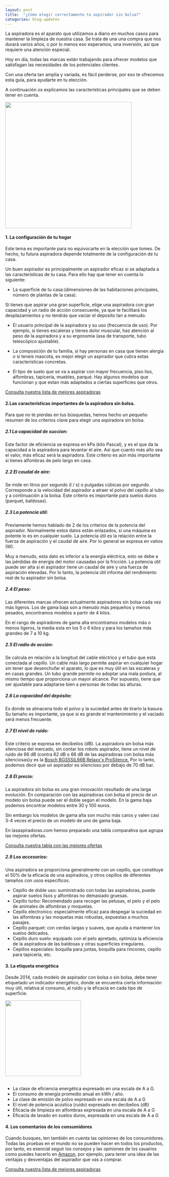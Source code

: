 ```yaml
---
layout: post
title:  "¿Cómo elegir correctamente tu aspirador sin bolsa?"
categories: blog-updates
---
```


La aspiradora es el aparato que utilizamos a diario en muchos casos para mantener la limpieza de nuestra casa. Se trata de una una compra que nos durará varios años, o por lo menos eso esperamos, una inversión,  así que requiere una atención especial.

Hoy en día, todas las marcas están trabajando para ofrecer modelos que satisfagan las necesidades de los potenciales clientes.

Con una oferta tan amplia y variada, es fácil perderse, por eso te ofrecemos esta guía, para ayudarte en tu elección.

A continuación os explicamos las características principales que se deben tener en cuenta.

  <div class="text-center">
    <img src="{{ site.url }}/assets/img/blog-aspiradora-sin-bolsa.jpg" width="400" height="auto" alt="">
  </div>

<h4>1. La configuración de tu hogar</h4>

Este tema es importante para no equivocarte en la elección que tomes. De hecho, tu futura aspiradora depende totalmente de la configuración de tu casa.

Un buen aspirador es principalmente un aspirador eficaz si se adaptada a las características de tu casa. Para ello hay que tener en cuenta lo siguiente:

- La superficie de tu casa:(dimensiones de las habitaciones principales, número de plantas de la casa).

Si tienes que aspirar una gran superficie, elige una aspiradora con gran capacidad y un radio de acción consecuente, ya que te facilitará los desplazamientos y no tendrás que vaciar el deposito tan a menudo.

- El usuario principal de la aspiradora y su uso (frecuencia de uso). Por ejemplo, si tienes escaleras y tienes dolor muscular, haz atención al peso de la aspiradora y a su ergonomía (asa de transporte, tubo telescópico ajustable).

- La composición de tu familia, si hay personas en casa que tienen alergia o si teneis mascota, es mejor elegir un aspirador que cubra estas caracteristicas concretas.

- El tipo de suelo que se va a aspirar con mayor frecuencia, piso liso, alfombras, tapicería, muebles, parqué. Hay algunos modelos que funcionan y que estan más adaptados a ciertas superficies que otros.

<div class="text-center">
  <a class="alert hollow button" href="{{ site.url }}/#inicio"> Consulta nuestra lista de mejores aspiradoras</a>
</div>

<h4>2.Las características importantes de la aspiradora sin bolsa.</h4>

Para que no te pierdas en tus búsquedas, hemos hecho un pequeño resumen de los criterios clave para elegir una aspiradora sin bolsa.

<h5>2.1 La capacidad de succion:</h5>

Este factor de eficiencia se expresa en kPa (kilo Pascal), y es el que da la capacidad a la aspiradora para levantar el aire. Así que cuanto más alto sea el valor, más eficaz será la aspiradora. Este criterio es aún más importante si tienes alfombras de pelo largo en casa.

<h5>2.2 El caudal de aire:</h5>

Se mide en litros por segundo (l / s) o pulgadas cúbicas por segundo. Corresponde a la velocidad del aspirador a atraer el polvo del cepillo al tubo y a continuación a la bolsa. Este criterio es importante para suelos duros (parquet, baldosas).

<h5>2.3 La potencia útil:</h5>

Previamente hemos hablado de 2 de los criterios de la potencia del aspirador. Normalmente estos datos están enlazados, si una máquina es potente lo es en cualquier suelo. La potencia útil es la relación entre la fuerza de aspiración y el caudal de aire. Por lo general se expresa en vatios (W).

Muy a menudo, esta dato es inferior a la energía eléctrica, esto se debe a las pérdidas de energía del motor causadas por la fricción. La potencia útil puede ser alta si el aspirador tiene un caudal de aire y una fuerza de aspiración elevadas. Por lo tanto, la potencia útil informa del rendimiento real de tu aspirador sin bolsa.

<h5>2.4 El peso:</h5>

Las diferentes marcas ofrecen actualmente aspiradores sin bolsa cada vez más ligeros. Los de gama baja son a menudo más pequeños y menos pesados, encontramos modelos a partir de 4 kilos.

En el rango de aspiradores de gama alta encontramos modelos más o menos ligeros, la media esta en los 5 o 6 kilos y para los tamaños más grandes de 7 a 10 kg.

<h5>2.5 El radio de acción:</h5>

Se calcula en relación a la longitud del cable eléctrico y el tubo que está conectada al cepillo. Un cable más largo permite aspirar en cualquier hogar sin tener que desenchufar el aparato, lo que es muy útil en las escaleras y en casas grandes. Un tubo grande permite no adoptar una mala postura, al mismo tiempo que proporciona un mayor alcance. Por supuesto, tiene que ser ajustable para adaptarse bien a personas de todas las alturas.

<h5>2.6 La capacidad del depósito:</h5>

Es donde se almacena todo el polvo y la suciedad antes de tirarlo la basura. Su tamaño es importante, ya que si es grande el mantenimiento y el vaciado será menos frecuente.

<h5>2.7 El nivel de ruido:</h5>

Este criterio se expresa en decibelios (dB). La aspiradora sin bolsa más silenciosa del mercado, sin contar los robots aspirador, tiene un nivel de ruido de 66 dB (contra 62 dB o 66 dB de las aspiradoras con bolsa más silenciosas)y es la <a href="{{ site.url }}/test-bosch-bgs5sil66b-relaxx'x-prosilence"> Bosch BGS5SIL66B Relaxx'x ProSilence.</a> Por lo tanto, podemos decir que un aspirador es silencioso por debajo de 70 dB bar.

<h5>2.8 El precio:</h5>

La aspiradora sin bolsa es una gran innovación resultado de una larga evolución. En comparación con las aspiradoras con bolsa el precio de un modelo sin bolsa puede ser el doble según el modelo. En la gama baja podemos encontrar modelos entre 30 y 100 euros.

Sin embargo los modelos de gama alta son mucho más caros y valen casi  3-4 veces el precio de un modelo de uno de gama baja.

En lasaspiradoras.com hemos preparado una tabla comparativa que agrupa las mejores ofertas.

<div class="text-center">
  <a class="alert hollow button" href="{{ site.url }}/tabla-precios-mejores-aspiradoras/"> Consulta nuestra tabla con las mejores ofertas</a>
</div>

<h5>2.9 Los accesorios:</h5>

Una aspiradora se proporciona generalmente con un cepillo, que constituye el 50% de la eficacia de una aspiradora, y otros cepillos de diferentes tamaños con usos especificos.

- Cepillo de doble uso: suministrado con todas las aspiradoras, puede aspirar suelos lisos y alfombras no demasiado gruesas.<br>
- Cepillo turbo: Recomendado para recoger las pelusas, el pelo y el pelo de animales de alfombras y moquetas.
- Cepillo electronico: especialmente eficaz para despegar la suciedad en las alfombras y las moquetas más robustas, expuestas a muchos pasajes.<br>
- Cepillo parquet: con cerdas largas y suaves, que ayuda a mantener los suelos delicados.<br>
- Cepillo duro suelo: equipado con el pelo apretado, optimiza la eficiencia de la aspiradora de las baldosas y otras superficies irregulares.<br>
- Cepillos especiales: boquilla para juntas, boquilla para rincones, cepillo para tapicería, etc.<br>

<h4>3. La etiqueta energética</h4>

Desde 2014, cada modelo de aspirador con bolsa o sin bolsa, debe tener etiquetado un indicador energético, donde se encuentra cierta información muy útil, relativa al consumo, al ruido y la eficacia en cada tipo de superficie.

<div class="text-center">
  <img src="{{ site.url }}/assets/img/etiqueta-energetica-ejemplo.jpg" width="240" height="auto" alt="">
</div><br>

 - La clase de eficiencia energética expresado en una escala de A a G.<br>
 - El consumo de energía promedio anual en kWh / año.<br>
 - La clase de emisión de polvo expresado en una escala de A a G<br>
 - El nivel de potencia acústica (ruido) expresado en decibelios (dB)<br>
 - Eficacia de limpieza en alfombras expresada en una escala de A a G<br>
 - Eficacia de lavado en suelos duros, expresada en una escala de A a G<br>

<h4> 4. Los comentarios de los consumidores</h4>

Cuando busques, ten también en cuenta las opiniones de los consumidores. Todas las pruebas en el mundo no se pueden hacer en todos los productos, por tanto, es esencial seguir los consejos y las opiniones de los usuarios como puedes hacerlo en <a href="http://amzn.to/2iu35Wi">Amazon</a>, por ejemplo, para tener una idea de las ventajas y desventajas del aspirador que vas a comprar.

<div class="text-center">
  <a class="alert hollow button" href="{{ site.url }}/#inicio"> Consulta nuestra lista de mejores aspiradoras</a>
</div>

